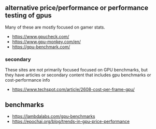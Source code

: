 ## alternative price/performance or performance testing of gpus

Many of these are mostly focused on gamer stats.

- https://www.gpucheck.com/
- https://www.gpu-monkey.com/en/
- https://gpu-benchmark.com/

### secondary

These sites are not primarily focused focused on GPU benchmarks, but they have articles or secondary content that includes gpu benchmarks or cost-performance info

- https://www.techspot.com/article/2608-cost-per-frame-gpu/

## benchmarks

- https://lambdalabs.com/gpu-benchmarks
- https://epochai.org/blog/trends-in-gpu-price-performance
